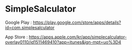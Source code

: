 # SimpleSalculator

Google Play : https://play.google.com/store/apps/details?id=com.simplesalculator

App Store : https://apps.apple.com/kr/app/simplecalculator-overlay0110/id1511469410?app=itunes&ign-mpt=uo%3D4
